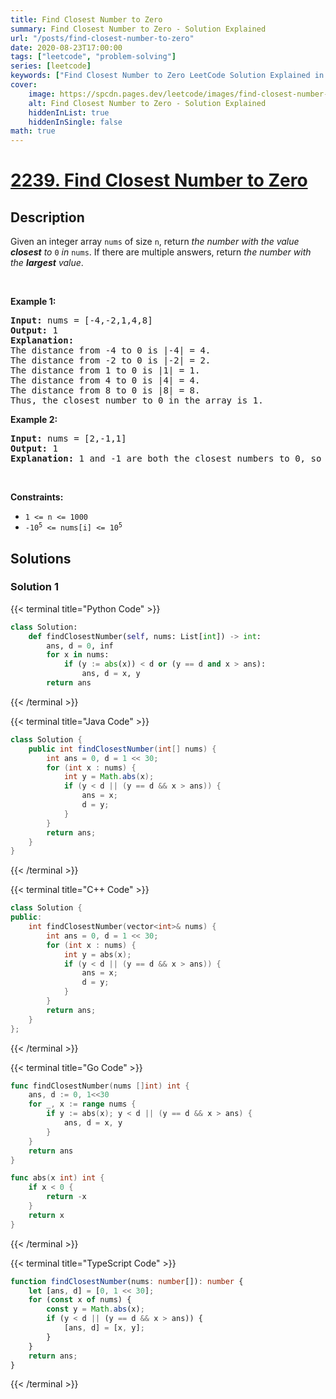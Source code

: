 ```yaml
---
title: Find Closest Number to Zero
summary: Find Closest Number to Zero - Solution Explained
url: "/posts/find-closest-number-to-zero"
date: 2020-08-23T17:00:00
tags: ["leetcode", "problem-solving"]
series: [leetcode]
keywords: ["Find Closest Number to Zero LeetCode Solution Explained in all languages", "2239", "leetcode question 2239", "Find Closest Number to Zero", "LeetCode", "leetcode solution in Python3 C++ Java Go PHP Ruby Swift TypeScript Rust C# JavaScript C", "GeeksforGeeks", "InterviewBit", "Coding Ninjas", "HackerRank", "HackerEarth", "CodeChef", "TopCoder", "AlgoExpert", "freeCodeCamp", "Codeforces", "GitHub", "AtCoder", "Samir Paul"]
cover:
    image: https://spcdn.pages.dev/leetcode/images/find-closest-number-to-zero.webp
    alt: Find Closest Number to Zero - Solution Explained
    hiddenInList: true
    hiddenInSingle: false
math: true
---
```



# [2239. Find Closest Number to Zero](https://leetcode.com/problems/find-closest-number-to-zero)


## Description

<p>Given an integer array <code>nums</code> of size <code>n</code>, return <em>the number with the value <strong>closest</strong> to </em><code>0</code><em> in </em><code>nums</code>. If there are multiple answers, return <em>the number with the <strong>largest</strong> value</em>.</p>
<p>&nbsp;</p>
<p><strong class="example">Example 1:</strong></p>

<pre>
<strong>Input:</strong> nums = [-4,-2,1,4,8]
<strong>Output:</strong> 1
<strong>Explanation:</strong>
The distance from -4 to 0 is |-4| = 4.
The distance from -2 to 0 is |-2| = 2.
The distance from 1 to 0 is |1| = 1.
The distance from 4 to 0 is |4| = 4.
The distance from 8 to 0 is |8| = 8.
Thus, the closest number to 0 in the array is 1.
</pre>

<p><strong class="example">Example 2:</strong></p>

<pre>
<strong>Input:</strong> nums = [2,-1,1]
<strong>Output:</strong> 1
<strong>Explanation:</strong> 1 and -1 are both the closest numbers to 0, so 1 being larger is returned.
</pre>

<p>&nbsp;</p>
<p><strong>Constraints:</strong></p>

<ul>
	<li><code>1 &lt;= n &lt;= 1000</code></li>
	<li><code>-10<sup>5</sup> &lt;= nums[i] &lt;= 10<sup>5</sup></code></li>
</ul>

## Solutions

### Solution 1

<!-- tabs:start -->

{{< terminal title="Python Code" >}}
```python
class Solution:
    def findClosestNumber(self, nums: List[int]) -> int:
        ans, d = 0, inf
        for x in nums:
            if (y := abs(x)) < d or (y == d and x > ans):
                ans, d = x, y
        return ans
```
{{< /terminal >}}

{{< terminal title="Java Code" >}}
```java
class Solution {
    public int findClosestNumber(int[] nums) {
        int ans = 0, d = 1 << 30;
        for (int x : nums) {
            int y = Math.abs(x);
            if (y < d || (y == d && x > ans)) {
                ans = x;
                d = y;
            }
        }
        return ans;
    }
}
```
{{< /terminal >}}

{{< terminal title="C++ Code" >}}
```cpp
class Solution {
public:
    int findClosestNumber(vector<int>& nums) {
        int ans = 0, d = 1 << 30;
        for (int x : nums) {
            int y = abs(x);
            if (y < d || (y == d && x > ans)) {
                ans = x;
                d = y;
            }
        }
        return ans;
    }
};
```
{{< /terminal >}}

{{< terminal title="Go Code" >}}
```go
func findClosestNumber(nums []int) int {
	ans, d := 0, 1<<30
	for _, x := range nums {
		if y := abs(x); y < d || (y == d && x > ans) {
			ans, d = x, y
		}
	}
	return ans
}

func abs(x int) int {
	if x < 0 {
		return -x
	}
	return x
}
```
{{< /terminal >}}

{{< terminal title="TypeScript Code" >}}
```ts
function findClosestNumber(nums: number[]): number {
    let [ans, d] = [0, 1 << 30];
    for (const x of nums) {
        const y = Math.abs(x);
        if (y < d || (y == d && x > ans)) {
            [ans, d] = [x, y];
        }
    }
    return ans;
}
```
{{< /terminal >}}

<!-- tabs:end -->

<!-- end -->
